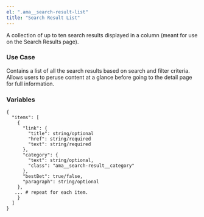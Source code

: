 ```yaml
---
el: ".ama__search-result-list"
title: "Search Result List"
---
```


A collection of up to ten search results displayed in a column (meant for use on the Search Results page).

### Use Case
Contains a list of all the search results based on search and filter criteria. Allows users to peruse content at a glance before going to the detail page for full information.

### Variables
~~~
{
  "items": [
    {
      "link": {
        "title": string/optional
        "href": string/required
        "text": string/required
      },
      "category": {
        "text": string/optional,
        "class": "ama__search-result__category"
      },
      "bestBet": true/false,
      "paragraph": string/optional
    },
   ... # repeat for each item.
    }
  ]
}
~~~
